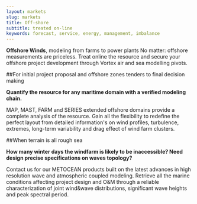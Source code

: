 ```yaml
---
layout: markets
slug: markets
title: Off-shore
subtitle: treated on-line
keywords: forecast, service, energy, management, imbalance
---
```


<p class="lead"><strong>Offshore Winds</strong>, modeling from farms to power plants No matter: offshore measurements are priceless. Treat online the resource and secure your offshore project development through Vortex air and sea modelling pivots.</p>

##For initial project proposal and offshore zones tenders to final decision making

**Quantify the resource for any maritime domain with a verified modeling chain.**

MAP, MAST, FARM and SERIES extended offshore domains provide a complete analysis of the resource. Gain all the flexibility to redefine the perfect layout from detailed information's on wind profiles, turbulence, extremes, long-term variability and drag effect of wind farm clusters.

##When terrain is all rough sea

**How many winter days the windfarm is likely to be inaccessible? Need design precise specifications on waves topology?**

Contact us for our METOCEAN products built on the latest advances in high resolution wave and atmospheric coupled modeling. Retrieve all the marine conditions affecting project design and O&M through a reliable characterization of joint wind&wave distributions, significant wave heights and peak spectral period.